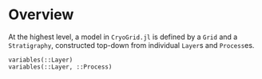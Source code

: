 # Overview

At the highest level, a model in `CryoGrid.jl` is defined by a `Grid` and a `Stratigraphy`, constructed top-down from individual `Layer`s and `Process`es. 

```@docs
variables(::Layer)
variables(::Layer, ::Process)
```
